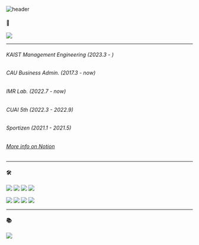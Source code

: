![header](https://capsule-render.vercel.app/api?type=waving&color=black&height=200&section=header&text=&fontSize=50)

#### 🦝
<img src="https://img.shields.io/badge/edwinjungwoo@gmail.com-EA4335?style=flat-square&logo=Gmail&logoColor=white"/> 


---
###### KAIST Management Engineering (2023.3 - )

###### CAU Business Admin. (2017.3 - now)

###### IMR Lab. (2022.7 - now)

###### CUAI 5th (2022.3 - 2022.9)

###### Sportizen (2021.1 - 2021.5)

###### [More info on Notion](https://edwinjungwoo.notion.site/02a1aeaa0a9a4fa29afb73b50c32e5ab)

---


#### 🛠
<img src="https://img.shields.io/badge/Python-3776AB?style=flat-square&logo=Python&logoColor=white"/> <img src="https://img.shields.io/badge/PyTorch-EE4C2C?style=flat-square&logo=PyTorch&logoColor=white"/> <img src="https://img.shields.io/badge/Linux-FCC624?style=flat-square&logo=Linux&logoColor=white"/> <img src="https://img.shields.io/badge/Docker-2496ED?style=flat-square&logo=Docker&logoColor=white"/> 

<img src="https://img.shields.io/badge/Notion-000000?style=flat-square&logo=Notion&logoColor=white"/> <img src="https://img.shields.io/badge/Slack-4A154B?style=flat-square&logo=Slack&logoColor=white"/> <img src="https://img.shields.io/badge/Git-F05032?style=flat-square&logo=Git&logoColor=white"/> <img src="https://img.shields.io/badge/MS office-D83B01?style=flat-square&logo=Microsoft Office&logoColor=white"/>

---

#### 📚
<img src="https://img.shields.io/badge/MySQL-4479A1?style=flat-square&logo=MySQL&logoColor=white"/>
